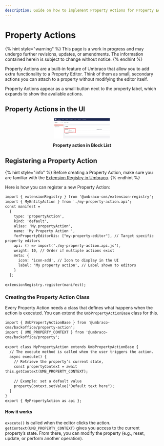 ```yaml
---
description: Guide on how to implement Property Actions for Property Editors in Umbraco
---
```


# Property Actions

{% hint style="warning" %}
This page is a work in progress and may undergo further revisions, updates, or amendments. The information contained herein is subject to change without notice.
{% endhint %}

Property Actions are a built-in feature of Umbraco that allow you to add extra functionality to a Property Editor. Think of them as small, secondary actions you can attach to a property without modifying the editor itself.

Property Actions appear as a small button next to the property label, which expands to show the available actions.

## Property Actions in the UI

<figure style="max-width:60%; margin:auto; text-align:center;">
    <img src="../../.gitbook/assets/property-actions-blocklist.png" alt="" style="max-width:60%; height:auto; display:block; margin:auto">
    <figcaption><p><strong>Property action in Block List</strong></p></figcaption>
</figure>

## Registering a Property Action

{% hint style="info" %}
Before creating a Property Action, make sure you are familiar with the [Extension Registry in Umbraco](https://docs.umbraco.com/umbraco-cms/customizing/extending-overview/extension-registry/extension-registry).
{% endhint %}

Here is how you can register a new Property Action:
```
import { extensionRegistry } from '@umbraco-cms/extension-registry';
import { MyEntityAction } from './my-property-action.api';
const manifest =
  {
    type: 'propertyAction',
    kind: 'default',
    alias: 'My.propertyAction',
    name: 'My Property Action ',
    forPropertyEditorUis: ["my-property-editor"], // Target specific property editors
    api: () => import('./my-property-action.api.js'),
    weight: 10, // Order if multiple actions exist
    meta: {
      icon: 'icon-add', // Icon to display in the UI
      label: 'My property action', // Label shown to editors
    }
  };

extensionRegistry.register(manifest);
```
### Creating the Property Action Class

Every Property Action needs a class that defines what happens when the action is executed.
You can extend the `UmbPropertyActionBase` class for this.

```
import { UmbPropertyActionBase } from '@umbraco-cms/backoffice/property-action';
import { UMB_PROPERTY_CONTEXT } from '@umbraco-cms/backoffice/property';

export class MyPropertyAction extends UmbPropertyActionBase {
  // The execute method is called when the user triggers the action.
  async execute() {
    // Retrieve the property’s current state,
    const propertyContext = await this.getContext(UMB_PROPERTY_CONTEXT);

    // Example: set a default value
    propertyContext.setValue("Default text here");
  }
}
export { MyPropertyAction as api };
```

#### How it works

`execute()` is called when the editor clicks the action.
`getContext(UMB_PROPERTY_CONTEXT)` gives you access to the current property’s state.
From there, you can modify the property (e.g., reset, update, or perform another operation).